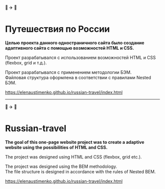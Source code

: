 :red_car: :airplane: :train2:
# **Путешествия по России** 

**Целью проекта данного одностраничного сайта было создание адаптивного сайта с помощью возможностей HTML и CSS.**    

Проект разрабатывался с использованием возможностей HTML и CSS (flexbox, grid и т.д.). 

Проект разрабатывался с применением методологии БЭМ.   
Файловая структура оформлена в соответствии с правилами Nested БЭМ.  

https://elenaustimenko.github.io/russian-travel/index.html

______________

:red_car: :airplane: :train2:
# **Russian-travel**  

**The goal of this one-page website project was to create a adaptive website using the possibilities of HTML and CSS.** 
    
The project was designed using HTML and CSS (flexbox, grid etc.).  

The project was designed using the BEM methodology.  
The file structure is designed in accordance with the rules of Nested BEM.  

https://elenaustimenko.github.io/russian-travel/index.html

